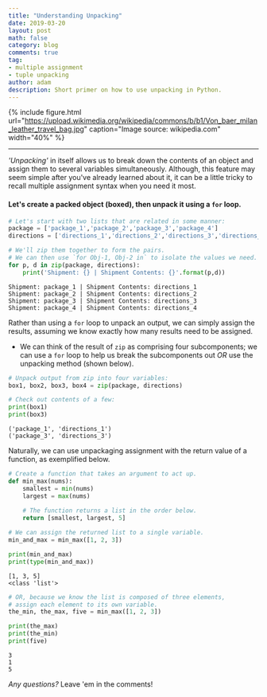 ```yaml
---
title: "Understanding Unpacking"
date: 2019-03-20
layout: post
math: false
category: blog
comments: true
tag:
- multiple assignment 
- tuple unpacking
author: adam
description: Short primer on how to use unpacking in Python.
---
```


{% include figure.html url="https://upload.wikimedia.org/wikipedia/commons/b/b1/Von_baer_milan_leather_travel_bag.jpg" caption="Image source: wikipedia.com" width="40%" %}

---

*'Unpacking'* in itself allows us to break down the contents of an object and assign them to several variables simultaneously. Although, this feature may seem simple after you've already learned about it, it can be a little tricky to recall multiple assignment syntax when you need it most.

#### Let's create a packed object (boxed), then unpack it using a `for` loop.


```python
# Let's start with two lists that are related in some manner:
package = ['package_1','package_2','package_3','package_4']
directions = ['directions_1','directions_2','directions_3','directions_4']

# We'll zip them together to form the pairs.
# We can then use `for Obj-1, Obj-2 in` to isolate the values we need.
for p, d in zip(package, directions):
    print('Shipment: {} | Shipment Contents: {}'.format(p,d))
```

    Shipment: package_1 | Shipment Contents: directions_1
    Shipment: package_2 | Shipment Contents: directions_2
    Shipment: package_3 | Shipment Contents: directions_3
    Shipment: package_4 | Shipment Contents: directions_4


Rather than using a `for` loop to unpack an output, we can simply assign the results, assuming we know exactly how many results need to be assigned. 
- We can think of the result of `zip` as comprising four subcomponents; we can use a `for` loop to help us break the subcomponents out *OR* use the unpacking method (shown below).


```python
# Unpack output from zip into four variables:
box1, box2, box3, box4 = zip(package, directions)

# Check out contents of a few:
print(box1)
print(box3)
```

    ('package_1', 'directions_1')
    ('package_3', 'directions_3')


Naturally, we can use unpackaging assignment with the return value of a function, as exemplified below.


```python
# Create a function that takes an argument to act up. 
def min_max(nums):
    smallest = min(nums)
    largest = max(nums)
    
    # The function returns a list in the order below.
    return [smallest, largest, 5]
```


```python
# We can assign the returned list to a single variable.
min_and_max = min_max([1, 2, 3])

print(min_and_max)
print(type(min_and_max))
```

    [1, 3, 5]
    <class 'list'>



```python
# OR, because we know the list is composed of three elements, 
# assign each element to its own variable.
the_min, the_max, five = min_max([1, 2, 3])

print(the_max)
print(the_min)
print(five)
```

    3
    1
    5

*Any questions?* Leave 'em in the comments!

